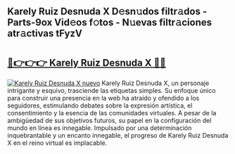 ## Karely Ruiz Desnuda X D𝚎sn𝚞dos filtr𝚊dos - Parts-9ox Vid𝚎os f𝚘tos - N𝚞evas filtr𝚊ciones atr𝚊ctivas tFyzV

# <h2><a href="http://mb2e8yc.tromn.icu/?c=Karely+Ruiz+Desnuda+X">🔗👉👉👉 Karely Ruiz Desnuda X 🔗🔗</a></h2>

[![Karely Ruiz Desnuda X nuevo](https://i.imgur.com/pEAQMta.gif)](http://mb2e8yc.tromn.icu/?c=Karely+Ruiz+Desnuda+X)
Karely Ruiz Desnuda X, un personaje intrigante y esquivo, trasciende las etiquetas simples. Su enfoque único para construir una presencia en la web ha atraído y ofendido a los seguidores, estimulando debates sobre la expresión artística, el consentimiento y la esencia de las comunidades virtuales. A pesar de la ambigüedad de sus objetivos futuros, su papel en la configuración del mundo en línea es innegable. Impulsado por una determinación inquebrantable y un encanto innegable, el progreso de Karely Ruiz Desnuda X en el reino virtual es implacable.
